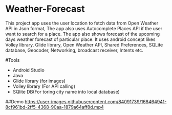 # Weather-Forecast
This project app uses the user location to fetch data from Open Weather API in Json format,
The app also uses Autocomplete Places API if the user want to search for a place.
The app also shows forecast of the upcoming days weather forecast of particular place.
It uses android concept likes Volley library, Glide library, Open Weather API, Shared Preferences, SQLite database, Geocoder, Networking, broadcast receiver, Intents etc.

#Tools
  - Android Studio
  - Java 
  - Glide library (for images)
  - Volley library (For API calling)
  - SQlite DB(For toring city name into local database)
  
##Demo
https://user-images.githubusercontent.com/84091739/168464941-8cf961bd-2ff5-4368-90aa-1879a64aff8d.mp4


